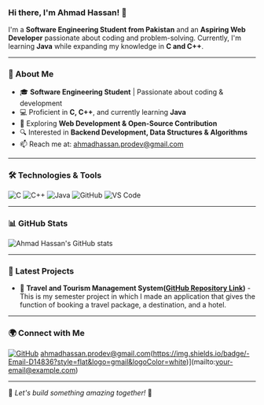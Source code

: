 ### Hi there, I'm Ahmad Hassan! 👋

I'm a **Software Engineering Student from Pakistan** and an **Aspiring Web Developer** passionate about coding and problem-solving. Currently, I'm learning **Java** while expanding my knowledge in **C and C++**.

---

### 🚀 About Me
- 🎓 **Software Engineering Student** | Passionate about coding & development
- 💻 Proficient in **C, C++**, and currently learning **Java**
- 🌱 Exploring **Web Development & Open-Source Contribution**
- 🔍 Interested in **Backend Development, Data Structures & Algorithms**
- 📫 Reach me at: ahmadhassan.prodev@gmail.com

---

### 🛠️ Technologies & Tools

![C](https://img.shields.io/badge/-C-00599C?style=flat&logo=c&logoColor=white)
![C++](https://img.shields.io/badge/-C++-00599C?style=flat&logo=c%2B%2B&logoColor=white)
![Java](https://img.shields.io/badge/-Java-007396?style=flat&logo=java&logoColor=white)
![GitHub](https://img.shields.io/badge/-GitHub-181717?style=flat&logo=github&logoColor=white)
![VS Code](https://img.shields.io/badge/-VS%20Code-007ACC?style=flat&logo=visual-studio-code&logoColor=white)

---

### 📊 GitHub Stats
![Ahmad Hassan's GitHub stats](https://github-readme-stats.vercel.app/api?username=ahmadhassan-dev&show_icons=true&theme=dark)

---

### 📌 Latest Projects
- 🚀 **Travel and Tourism Management System([GitHub Repository Link](https://github.com/ahmadhassan-prodev/Travel-and-Tourism-Management-System))** - This is my semester project in which I made an application that gives the function of booking a travel package, a destination, and a hotel.
---

### 🌍 Connect with Me
[![GitHub](https://img.shields.io/badge/-GitHub-181717?style=flat&logo=github)](https://github.com/ahmadhassan-dev)
ahmadhassan.prodev@gmail.com(https://img.shields.io/badge/-Email-D14836?style=flat&logo=gmail&logoColor=white)](mailto:your-email@example.com)

---

🔹 *Let's build something amazing together!* 🚀
